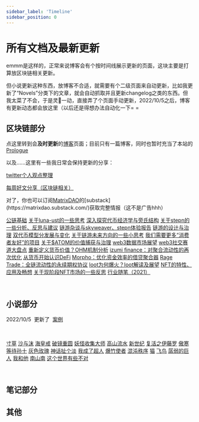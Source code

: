 ```yaml
---
sidebar_label: 'Timeline'
sidebar_position: 0
---
```


# 所有文档及最新更新

emmm是这样的，正常来说博客会有个按时间线展示更新的页面，这块主要是打算放区块链相关更新。

但小说更新这种东西，放博客不合适，就需要有个二级页面来自动更新，比如我更新了“Novels”分类下的文章，就会自动抓取并且更新changelog之类的东西。但我太菜了不会，于是灵:chicken:一动，直接弄了个页面手动更新，2022/10/5之后，博客有更新动态都会放这里（以后还是得想办法自动化一下= =

## 区块链部分

点这里转到会**及时更新**的[博客](/blog)页面；目前只有一篇博客，同时也暂时充当了本站的[Prologue](/docs/homepage)

以及……这里有一些我日常会保持更新的分享：

[twitter个人观点整理](https://jojonas.notion.site/40716ed835e74374954c82306c35040b?v=753800385ead45ceba7eebff7b785595)

[每周好文分享（区块链相关）](https://jojonas.notion.site/deb2552fdecf4fc19ac90214f3157cc7?v=4d45294097d54ad68eb1f5f1c839b22c)

对了，你也可以订阅[MatrixDAO](https://twitter.com/MatrixDAO_)的[substack](https://matrixdao.substack.com/)获取完整情报（这不是广告hhh）

<div class="card-demo">
  <div class="card">
    <div class="card__body">
      <p>
        <span class="badge badge--secondary"><a href="/docs/Blockchain/Infra/000">公链基础</a></span>
        <span class="badge badge--secondary"><a href="/docs/Blockchain/Jokenomics/001">关于luna-ust的一些思考</a></span>
        <span class="badge badge--secondary"><a href="/docs/Blockchain/Jokenomics/002">深入探究代币经济学与旁氏结构</a></span>
        <span class="badge badge--secondary"><a href="/docs/Blockchain/Jokenomics/003">关于stepn的一些分析、反思与建议</a></span>
        <span class="badge badge--secondary"><a href="/docs/Blockchain/Game/003">链游杂谈与skyweaver、stepn体验报告</a></span>
        <span class="badge badge--secondary"><a href="/docs/Blockchain/Game/002">链游的设计与治理</a></span>
        <span class="badge badge--secondary"><a href="/docs/Blockchain/Game/004">双代币模型分发展与变化</a></span>
        <span class="badge badge--secondary"><a href="/docs/Blockchain/Game/005">关于链游未来方向的一些小思考</a></span>
        <span class="badge badge--secondary"><a href="/docs/Blockchain/Infra/002">我们需要更多“消费者友好”的项目</a></span>
        <span class="badge badge--secondary"><a href="/docs/Blockchain/Infra/003">关于$ATOM的价值捕获与治理</a></span>
        <span class="badge badge--secondary"><a href="/docs/Blockchain/Web3/005">web3数据市场展望</a></span>
        <span class="badge badge--secondary"><a href="/docs/Blockchain/Web3/007">web3社交赛道大盘点</a></span>
        <span class="badge badge--secondary"><a href="/docs/Blockchain/DeFi/003">重新定义货币价值？OHM机制分析</a></span>
        <span class="badge badge--secondary"><a href="/docs/Blockchain/DeFi/004">izumi finance：对聚合流动性的再次优化</a></span>
        <span class="badge badge--secondary"><a href="/docs/Blockchain/DeFi/007">从货币开始认识DeFi</a></span>
        <span class="badge badge--secondary"><a href="/docs/Blockchain/DeFi/009">Morpho：优化资金效率的借贷聚合器</a></span>
        <span class="badge badge--secondary"><a href="/docs/Blockchain/DeFi/010">Rage Trade：全链流动性的永续期权协议</a></span>
        <span class="badge badge--secondary"><a href="/docs/Blockchain/NFT/001">loot为何爆火？loot解读及展望</a></span>
        <span class="badge badge--secondary"><a href="/docs/Blockchain/NFT/003">NFT的特性、应用及畅想</a></span>
        <span class="badge badge--secondary"><a href="/docs/Blockchain/NFT/004">关于现阶段NFT市场的一些反思</a></span>
        <span class="badge badge--secondary"><a href="/docs/Blockchain/year_2021">行业随笔（2021）</a></span>
      </p>
    </div>
  </div>
</div><br />

## 小说部分

<span class="badge badge--primary">2022/10/5</span>&nbsp;&nbsp;更新了&nbsp;&nbsp;<a href="/docs/Novels/past_days/life_spread">案例</a>

<br />

<div class="card-demo">
  <div class="card">
    <div class="card__body">
      <p>
        <span class="badge badge--secondary"><a href="/docs/Novels/past_days/life_spread">寸草</a></span>
        <span class="badge badge--secondary"><a href="/docs/Novels/past_days/the_sand_love">沙与沫</a></span>
        <span class="badge badge--secondary"><a href="/docs/Novels/past_days/ring_of_time">海皇戒</a></span>
        <span class="badge badge--secondary"><a href="/docs/Novels/past_days/moon_in_mirror">破镜重圆</a></span>
        <span class="badge badge--secondary"><a href="/docs/Novels/past_days/monster_master">妖怪收集大师</a></span>
        <span class="badge badge--secondary"><a href="/docs/Novels/past_days/being_alone">高山流水</a></span>
        <span class="badge badge--secondary"><a href="/docs/Novels/past_days//new_era">新世纪</a></span>
        <span class="badge badge--secondary"><a href="/docs/Novels/past_days/reborn_1">复活之伊藤罗</a></span>
        <span class="badge badge--secondary"><a href="/docs/Novels/past_days/spring">傲寒</a></span>
        <span class="badge badge--secondary"><a href="/docs/Novels/past_days/en_attendant_t">等待孙十</a></span>
        <span class="badge badge--secondary"><a href="/docs/Novels/past_days/white_black_rose">灰色玫瑰</a></span>
        <span class="badge badge--secondary"><a href="/docs/Novels/past_days/mythology_bullshit">神话扯个淡</a></span>
        <span class="badge badge--secondary"><a href="/docs/Novels/past_days/superman">我成了超人</a></span>
        <span class="badge badge--secondary"><a href="/docs/Novels/past_days/monster_master_extra_1">爆竹使者</a></span>
        <span class="badge badge--secondary"><a href="/docs/Novels/rule_of_chaos/007">混沌秩序</a></span>
        <span class="badge badge--secondary"><a href="/docs/Novels/past_days/short_series_past_days/#猫">猫</a></span>
        <span class="badge badge--secondary"><a href="/docs/Novels/past_days/short_series_past_days/#飞鸟">飞鸟</a></span>
        <span class="badge badge--secondary"><a href="/docs/Novels/past_days/short_series_past_days/#孱弱的巨人">孱弱的巨人</a></span>
        <span class="badge badge--secondary"><a href="/docs/Novels/past_days/short_series_past_days/#我和他">我和他</a></span>
        <span class="badge badge--secondary"><a href="/docs/Novels/past_days/short_series_past_days/#南山南">南山南</a></span>
        <span class="badge badge--secondary"><a href="/docs/Novels/past_days/short_series_past_days/#这个世界有些不对">这个世界有些不对</a></span>
      </p>
    </div>
  </div>
</div><br />

## 笔记部分

## 其他

